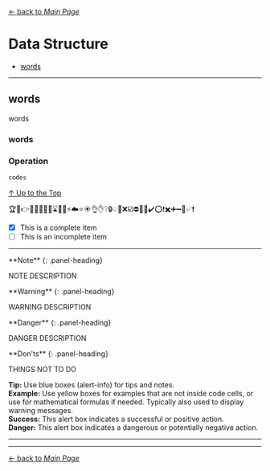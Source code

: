 [← back to *Main Page*](https://github.com/dawkiny/Python3/blob/master/PythonProgramming.md)


# Data Structure

* [words](#words)





---
## words
words

### words

### Operation
 
```python
codes
```



[↑ Up to the Top](#data-structure)



:trophy::bell::point_right::speech_balloon::mega::loudspeaker::four_leaf_clover::seedling::hourglass::whale::collision::zap::cloud::star::sunny::ok_hand::hand::grey_question::lock::bulb::pushpin::x::ballot_box_with_check::no_entry::no_entry_sign::negative_squared_cross_mark::heavy_check_mark::o::heavy_exclamation_mark::heavy_multiplication_x::heavy_plus_sign::heavy_minus_sign::red_circle::white_check_mark::exclamation:

- [x] This is a complete item
- [ ] This is an incomplete item

---

<div class="panel panel-info">
**Note**
{: .panel-heading}
<div class="panel-body">

NOTE DESCRIPTION

</div>
</div>

<div class="panel panel-warning">
**Warning**
{: .panel-heading}
<div class="panel-body">

WARNING DESCRIPTION

</div>
</div>

<div class="panel panel-danger">
**Danger**
{: .panel-heading}
<div class="panel-body">

DANGER DESCRIPTION

</div>
</div>

<div class="panel panel-danger">
**Don'ts**
{: .panel-heading}
<div class="panel-body">

THINGS NOT TO DO

</div>
</div>

<div class="alert alert-block alert-info">
<b>Tip:</b> Use blue boxes (alert-info) for tips and notes.</div>

<div class="alert alert-block alert-warning">
<b>Example:</b> Use yellow boxes for examples that are not inside code cells, or use for mathematical formulas if needed. Typically also used to display warning messages.
</div>

<div class="alert alert-block alert-success">
<b>Success:</b> This alert box indicates a successful or positive action.
</div>

<div class="alert alert-block alert-danger">
<b>Danger:</b> This alert box indicates a dangerous or potentially negative action.
</div>


---

---
[← back to *Main Page*](https://github.com/dawkiny/Python3/blob/master/PythonProgramming.md)
